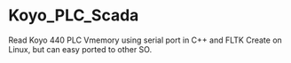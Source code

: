 # Koyo_PLC_Scada
Read  Koyo 440 PLC Vmemory using serial port in C++ and FLTK
Create on Linux, but can easy ported to other SO.

